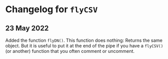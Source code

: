 # Changelog for `flyCSV`

## 23 May 2022
Added the function `flyDN()`. This function does nothing: Returns the same object. But it is useful to put it at the end of the pipe
if you have a `flyCSV()` (or another) function that you often comment or uncomment.
